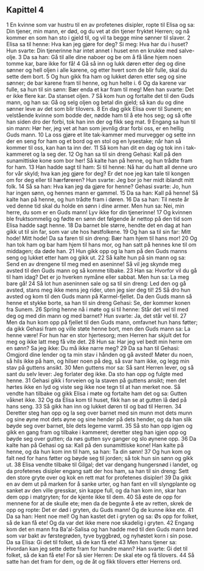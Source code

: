 ## Kapittel 4

1 En kvinne som var hustru til en av profetenes disipler, ropte til Elisa og sa: Din tjener, min mann, er død, og du vet at din tjener fryktet Herren; og nå kommer en som han sto i gjeld til, og vil ta begge mine sønner til slaver.
2 Elisa sa til henne: Hva kan jeg gjøre for deg? Si meg: Hva har du i huset? Hun svarte: Din tjenerinne har intet annet i huset enn en krukke med salve-olje.
3 Da sa han: Gå til alle dine naboer og be om å få låne hjem noen tomme kar, bare ikke for få!
4 Gå så inn og lukk døren etter deg og dine sønner og hell oljen i alle karene, og etter hvert som de blir fulle, skal du sette dem bort.
5 Og hun gikk fra ham og lukket døren etter seg og sine sønner; de bar karene fram til henne, og hun helte i.
6 Og da karene var fulle, sa hun til sin sønn: Bær enda et kar fram til meg! Men han svarte: Det er ikke flere kar. Da stanset oljen.
7 Så kom hun og fortalte det til den Guds mann, og han sa: Gå og selg oljen og betal din gjeld; så kan du og dine sønner leve av det som blir tilovers.
8 En dag gikk Elisa over til Sunem; en velstående kvinne som bodde der, nødde ham til å ete hos seg; og så ofte han siden dro der forbi, tok han inn der og fikk seg mat.
9 Engang sa hun til sin mann: Hør her, jeg vet at han som jevnlig drar forbi oss, er en hellig Guds mann.
10 La oss gjøre et lite tak-kammer med murvegger og sette inn der en seng for ham og et bord og en stol og en lysestake; når han så kommer til oss, kan han ta inn der.
11 Så kom han dit en dag og tok inn i tak-kammeret og la seg der.
12 Og han sa til sin dreng Gehasi: Kall på den sunamittiske kone som bor her! Så kalte han på henne, og hun trådte fram for ham.
13 Han hadde sagt til ham: Si til henne: Nå har du hatt all denne uro for vår skyld; hva kan jeg gjøre for deg? Er det noe jeg kan tale til kongen om for deg eller til hærføreren? Hun svarte: Jeg bor jo her midt iblandt mitt folk.
14 Så sa han: Hva kan jeg da gjøre for henne? Gehasi svarte: Jo, hun har ingen sønn, og hennes mann er gammel.
15 Da sa han: Kall på henne! Så kalte han på henne, og hun trådte fram i døren.
16 Da sa han: Til neste år ved denne tid skal du holde en sønn i dine armer. Men hun sa: Nei, min herre, du som er en Guds mann! Lyv ikke for din tjenerinne!
17 Og kvinnen ble fruktsommelig og fødte en sønn det følgende år nettop på den tid som Elisa hadde sagt henne.
18 Da barnet ble større, hendte det en dag at han gikk ut til sin far, som var ute hos høstfolkene.
19 Og han sa til sin far: Mitt hode! Mitt hode! Da sa faren til sin dreng: Bær ham hjem til hans mor!
20 Og han tok ham og bar ham hjem til hans mor, og han satt på hennes kne til om middagen; da døde han.
21 Hun gikk opp og la ham på den Guds manns seng og lukket etter ham og gikk ut.
22 Så kalte hun på sin mann og sa: Send en av drengene til meg med en aseninne! Så vil jeg skynde meg avsted til den Guds mann og så komme tilbake.
23 Han sa: Hvorfor vil du gå til ham idag? Det er jo hverken nymåne eller sabbat. Men hun sa: La meg bare gå!
24 Så lot hun aseninnen sale og sa til sin dreng: Led den og gå avsted, stans meg ikke mens jeg rider, uten jeg sier deg til!
25 Så dro hun avsted og kom til den Guds mann på Karmel-fjellet. Da den Guds mann så henne et stykke borte, sa han til sin dreng Gehasi: Se, der kommer konen fra Sunem.
26 Spring henne nå i møte og si til henne: Står det vel til med deg og med din mann og med barnet? Hun svarte: Ja, det står vel til.
27 Men da hun kom opp på fjellet til den Guds mann, omfavnet hun hans føtter; da gikk Gehasi fram og ville støte henne bort, men den Guds mann sa: La henne være! For hun har en stor hjertesorg; men Herren har skjult det for meg og ikke latt meg få vite det.
28 Hun sa: Har jeg vel bedt min herre om en sønn? Sa jeg ikke: Du må ikke narre meg?
29 Da sa han til Gehasi: Omgjord dine lender og ta min stav i hånden og gå avsted! Møter du noen, så hils ikke på ham, og hilser noen på deg, så svar ham ikke, og legg min stav på guttens ansikt.
30 Men guttens mor sa: Så sant Herren lever, og så sant du selv lever: Jeg forlater deg ikke. Da sto han opp og fulgte med henne.
31 Gehasi gikk i forveien og la staven på guttens ansikt; men det hørtes ikke en lyd og viste seg ikke noe tegn til at han merket noe. Så vendte han tilbake og gikk Elisa i møte og fortalte ham det og sa: Gutten våknet ikke.
32 Og da Elisa kom til huset, fikk han se at gutten lå død på hans seng.
33 Så gikk han inn og lukket døren til og bad til Herren.
34 Deretter steg han opp og la seg over barnet med sin munn mot dets munn og sine øyne mot dets øyne og sine hender på dets hender, og da han slik bøyde seg over barnet, ble dets legeme varmt.
35 Så sto han opp igjen og gikk en gang fram og tilbake i kammeret; deretter steg han igjen opp og bøyde seg over gutten; da nøs gutten syv ganger og slo øynene opp.
36 Da kalte han på Gehasi og sa: Kall på den sunamittiske kone! Han kalte på henne, og da hun kom inn til ham, sa han: Ta din sønn!
37 Og hun kom og falt ned for hans føtter og bøyde seg til jorden; så tok hun sin sønn og gikk ut.
38 Elisa vendte tilbake til Gilgal; det var dengang hungersnød i landet, og da profetenes disipler engang satt der hos ham, sa han til sin dreng: Sett den store gryte over og kok en rett mat for profetenes disipler!
39 Da gikk en av dem ut på marken for å sanke urter, og han fant en vill slyngplante og sanket av den ville gresskar, sin kappe full, og da han kom inn, skar han dem opp i matgryten; for de kjente ikke til dem.
40 Så øste de opp for mennene for at de skulle ete; men da de begynte å ete av retten, skrek de opp og ropte: Det er død i gryten, du Guds mann! Og de kunne ikke ete.
41 Da sa han: Hent noe mel! Og han kastet det i gryten og sa: Øs opp for folket, så de kan få ete! Og da var det ikke mere noe skadelig i gryten.
42 Engang kom det en mann fra Ba'al-Salisa og han hadde med til den Guds mann brød som var bakt av førstegrøden, tyve byggbrød, og nyhøstet korn i sin pose. Da sa Elisa: Gi det til folket, så de kan få ete!
43 Men hans tjener sa: Hvordan kan jeg sette dette fram for hundre mann? Han svarte: Gi det til folket, så de kan få ete! For så sier Herren: De skal ete og få tilovers.
44 Så satte han det fram for dem, og de åt og fikk tilovers etter Herrens ord.
